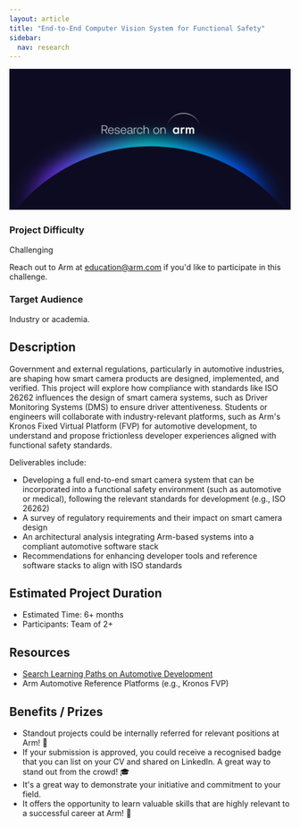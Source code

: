 ```yaml
---
layout: article
title: "End-to-End Computer Vision System for Functional Safety"
sidebar:
  nav: research
---
```


<img class="image image--xl" src="./images/Research_on_arm_banner.png"/>

### Project Difficulty  
Challenging

Reach out to Arm at [education@arm.com](mailto:education@arm.com) if you'd like to participate in this challenge.

### Target Audience  
Industry or academia.

## Description  
Government and external regulations, particularly in automotive industries, are shaping how smart camera products are designed, implemented, and verified. This project will explore how compliance with standards like ISO 26262 influences the design of smart camera systems, such as Driver Monitoring Systems (DMS) to ensure driver attentiveness. Students or engineers will collaborate with industry-relevant platforms, such as Arm's Kronos Fixed Virtual Platform (FVP) for automotive development, to understand and propose frictionless developer experiences aligned with functional safety standards.

Deliverables include:
- Developing a full end-to-end smart camera system that can be incorporated into a functional safety environment (such as automotive or medical), following the relevant standards for development (e.g., ISO 26262)
- A survey of regulatory requirements and their impact on smart camera design
- An architectural analysis integrating Arm-based systems into a compliant automotive software stack
- Recommendations for enhancing developer tools and reference software stacks to align with ISO standards

## Estimated Project Duration  
- Estimated Time: 6+ months  
- Participants: Team of 2+

## Resources  
- [Search Learning Paths on Automotive Development](https://www.arm.com/resources/learning-paths/automotive)   
- Arm Automotive Reference Platforms (e.g., Kronos FVP)  

## Benefits / Prizes  
- Standout projects could be internally referred for relevant positions at Arm! 📃  
- If your submission is approved, you could receive a recognised badge that you can list on your CV and shared on LinkedIn. A great way to stand out from the crowd! 🎓  
- It's a great way to demonstrate your initiative and commitment to your field.  
- It offers the opportunity to learn valuable skills that are highly relevant to a successful career at Arm! 🎉
